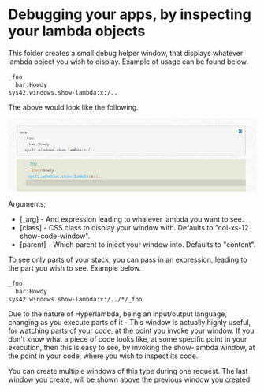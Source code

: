 
Debugging your apps, by inspecting your lambda objects
========

This folder creates a small debug helper window, that displays whatever lambda object you wish to display. Example of usage
can be found below.

```
_foo
  bar:Howdy
sys42.windows.show-lambda:x:/..
```

The above would look like the following.

![alt tag](screenshots/example-ajax-debug-hyperlambda-window-screenshot.png)

Arguments;

* [_arg] - And expression leading to whatever lambda you want to see.
* [class] - CSS class to display your window with. Defaults to "col-xs-12 show-code-window".
* [parent] - Which parent to inject your window into. Defaults to "content".

To see only parts of your stack, you can pass in an expression, leading to the part you wish to see. Example below.

```
_foo
  bar:Howdy
sys42.windows.show-lambda:x:/../*/_foo
```

Due to the nature of Hyperlambda, being an input/output language, changing as you execute parts of it - This window is actually highly
useful, for watching parts of your code, at the point you invoke your window. If you don't know what a piece of code looks like, at some
specific point in your execution, then this is easy to see, by invoking the show-lambda window, at the point in your code, where
you wish to inspect its code.

You can create multiple windows of this type during one request. The last window you create, will be shown above the previous window you created.

